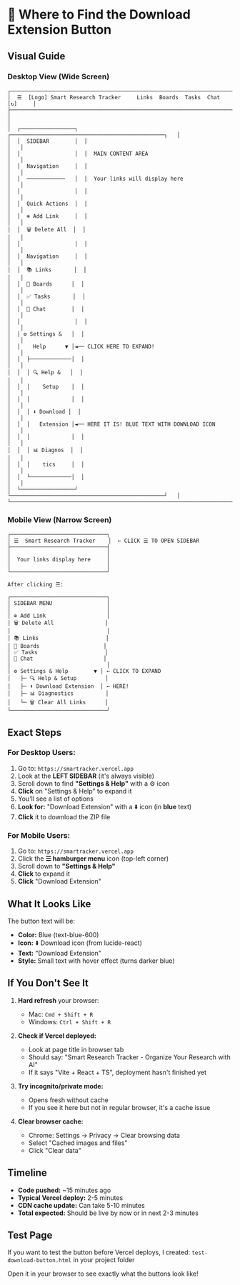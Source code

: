 # 📍 Where to Find the Download Extension Button

## Visual Guide

### Desktop View (Wide Screen)

```
┌─────────────────────────────────────────────────────────────────────────────┐
│  ☰  [Logo] Smart Research Tracker     Links  Boards  Tasks  Chat    [↻]     │
├─────────────────────────────────────────────────────────────────────────────┤
│                                                                               │
│  ┌─────────────────┐  ┌────────────────────────────────────────────────┐   │
│  │  SIDEBAR        │  │                                                 │   │
│  │                 │  │  MAIN CONTENT AREA                             │   │
│  │  Navigation     │  │                                                 │   │
│  │  ────────────   │  │  Your links will display here                  │   │
│  │                 │  │                                                 │   │
│  │  Quick Actions  │  │                                                 │   │
│  │  ⊕ Add Link     │  │                                                 │   │
│  │  🗑 Delete All  │  │                                                 │   │
│  │                 │  │                                                 │   │
│  │  Navigation     │  │                                                 │   │
│  │  📚 Links       │  │                                                 │   │
│  │  📂 Boards      │  │                                                 │   │
│  │  ✅ Tasks       │  │                                                 │   │
│  │  💬 Chat        │  │                                                 │   │
│  │                 │  │                                                 │   │
│  │ ⚙️ Settings &   │  │                                                 │   │
│  │    Help      ▼ │◄── CLICK HERE TO EXPAND!                          │   │
│  │  ├─────────────│  │                                                 │   │
│  │  │ 🔍 Help &   │  │                                                 │   │
│  │  │    Setup    │  │                                                 │   │
│  │  │             │  │                                                 │   │
│  │  │ ⬇️ Download │  │                                                 │   │
│  │  │   Extension │◄── HERE IT IS! BLUE TEXT WITH DOWNLOAD ICON       │   │
│  │  │             │  │                                                 │   │
│  │  │ 📊 Diagnos  │  │                                                 │   │
│  │  │    tics     │  │                                                 │   │
│  │  └─────────────│  │                                                 │   │
│  └─────────────────┘  └────────────────────────────────────────────────┘   │
└─────────────────────────────────────────────────────────────────────────────┘
```

### Mobile View (Narrow Screen)

```
┌──────────────────────────────┐
│ ☰  Smart Research Tracker    │  ← CLICK ☰ TO OPEN SIDEBAR
├──────────────────────────────┤
│                              │
│  Your links display here     │
│                              │
└──────────────────────────────┘

After clicking ☰:

┌──────────────────────────────┐
│ SIDEBAR MENU                 │
│                              │
│ ⊕ Add Link                   │
│ 🗑 Delete All                │
│                              │
│ 📚 Links                     │
│ 📂 Boards                    │
│ ✅ Tasks                     │
│ 💬 Chat                      │
│                              │
│ ⚙️ Settings & Help        ▼ │ ← CLICK TO EXPAND
│   ├─ 🔍 Help & Setup         │
│   ├─ ⬇️ Download Extension  │ ← HERE!
│   ├─ 📊 Diagnostics          │
│   └─ 🗑️ Clear All Links      │
└──────────────────────────────┘
```

## Exact Steps

### For Desktop Users:
1. Go to: `https://smartracker.vercel.app`
2. Look at the **LEFT SIDEBAR** (it's always visible)
3. Scroll down to find **"Settings & Help"** with a ⚙️ icon
4. **Click** on "Settings & Help" to expand it
5. You'll see a list of options
6. **Look for:** "Download Extension" with a ⬇️ icon (in **blue** text)
7. **Click** it to download the ZIP file

### For Mobile Users:
1. Go to: `https://smartracker.vercel.app`
2. Click the **☰ hamburger menu** icon (top-left corner)
3. Scroll down to **"Settings & Help"**
4. **Click** to expand it
5. **Click** "Download Extension"

## What It Looks Like

The button text will be:
- **Color:** Blue (text-blue-600)
- **Icon:** ⬇️ Download icon (from lucide-react)
- **Text:** "Download Extension"
- **Style:** Small text with hover effect (turns darker blue)

## If You Don't See It

1. **Hard refresh** your browser:
   - Mac: `Cmd + Shift + R`
   - Windows: `Ctrl + Shift + R`

2. **Check if Vercel deployed:**
   - Look at page title in browser tab
   - Should say: "Smart Research Tracker - Organize Your Research with AI"
   - If it says "Vite + React + TS", deployment hasn't finished yet

3. **Try incognito/private mode:**
   - Opens fresh without cache
   - If you see it here but not in regular browser, it's a cache issue

4. **Clear browser cache:**
   - Chrome: Settings → Privacy → Clear browsing data
   - Select "Cached images and files"
   - Click "Clear data"

## Timeline

- **Code pushed:** ~15 minutes ago
- **Typical Vercel deploy:** 2-5 minutes
- **CDN cache update:** Can take 5-10 minutes
- **Total expected:** Should be live by now or in next 2-3 minutes

## Test Page

If you want to test the button before Vercel deploys, I created:
`test-download-button.html` in your project folder

Open it in your browser to see exactly what the buttons look like!

